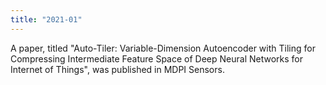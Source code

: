 ```yaml
---
title: "2021-01"
---
```


A paper, titled "Auto-Tiler: Variable-Dimension Autoencoder with Tiling for Compressing Intermediate Feature Space of Deep Neural Networks for Internet of Things", was published in MDPI Sensors.

